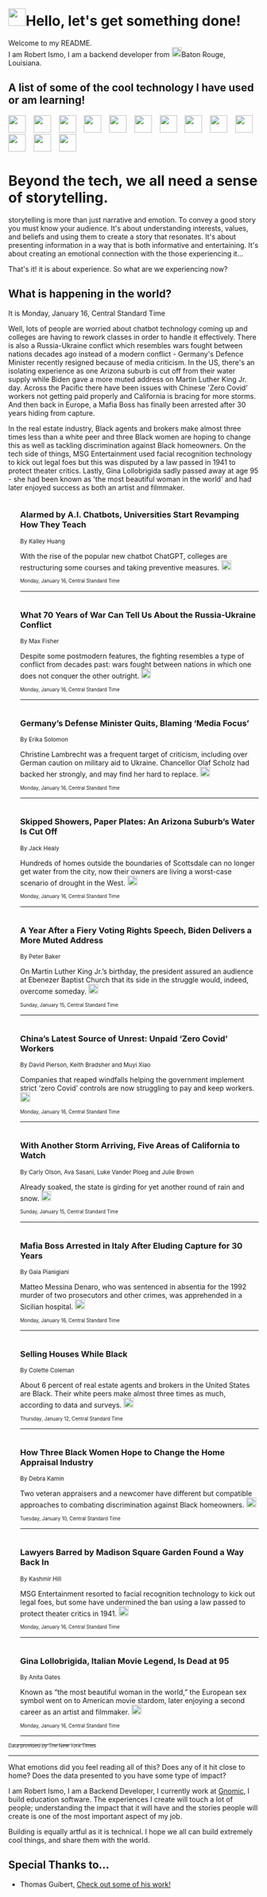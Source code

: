 <h1><img src="https://emojis.slackmojis.com/emojis/images/1643514375/3493/hot-coffee.gif?1643514375" width="35"/>Hello, let's get something done!</h1>

<p>Welcome to my README.<br/>
I am Robert Ismo, I am a backend developer from <img src="https://emojis.slackmojis.com/emojis/images/1638395689/50435/moulin_rouge.png?1638395689" width="20"/>Baton Rouge, Louisiana.</p>
<h2>A list of some of the cool technology I have used or am learning!</h2>
<p>
<img src="https://emojis.slackmojis.com/emojis/images/1643516091/21142/meow_bongotap.gif?1643516091" width="35" alt="">
<img src="https://img.shields.io/badge/Favorite%20Frontend%20Framework-SvelteKit-f83903" alt="">
<img src="https://img.shields.io/badge/Second%20Favorite-Vue-40b581" alt="">
<img src="https://img.shields.io/badge/Most%20Used%20Runtime-Nodejs-78b061" alt="">
<img src="https://emojis.slackmojis.com/emojis/images/1643517416/34482/fire.gif?1643517416" width="35" alt="">
<img src="https://img.shields.io/badge/Javascript%20But%20Better-Typescript-0078ca" alt="">
<img src="https://img.shields.io/badge/Favorite%20Language-Elixir-3e244d" alt="">
<img src="https://img.shields.io/badge/Containerize%20Everything-Docker-6ac9ef" alt="">
<img src="https://emojis.slackmojis.com/emojis/images/1643514596/5999/meow_party.gif?1643514596" width="35" alt="">
<img src="https://img.shields.io/badge/API%20Love%20Language-Graphql-de32a5" alt="">
<img src="https://img.shields.io/badge/Our%20Favorite%20Version%20Controller-Git-e94f33" alt="">
<img src="https://img.shields.io/badge/Favorite%20Database-Redis-d42d1d" alt="">
<img src="https://emojis.slackmojis.com/emojis/images/1643514559/5584/deployparrot.gif?1643514559" width="35" alt="">
<img src="https://img.shields.io/badge/Container%20Interstate-RabbitMQ-f66200" alt="">
<img src="https://img.shields.io/badge/Gotta%20Learn-Kubernetes-316adf" alt="">
<img src="https://img.shields.io/badge/Really%20Mature%20Now-WASM-654fef" alt="">
<img src="https://emojis.slackmojis.com/emojis/images/1666642497/61942/dance_vibe.gif?1666642497" width="35" alt="">
<img src="https://img.shields.io/badge/For%20My%20M1-ARM64-657d96" alt="">
<img src="https://img.shields.io/badge/Loving%20This%20So%20Much-TailwindCSS-17bcb5" alt="">
<img src="https://img.shields.io/badge/Cool%20Build%20Tool-Vite-f9cb24" alt="">
<img src="https://emojis.slackmojis.com/emojis/images/1669231376/62819/working-on-it.gif?1669231376" width="35" alt="">
<img src="https://img.shields.io/badge/Fun%20and%20Easy%20Database-MongoDB-5f8c49" alt="">
<img src="https://img.shields.io/badge/JS%20Life%20Support-NPM-c73737" alt="">
<img src="https://img.shields.io/badge/I%20Liked%20It-DynamoDB-0073b9" alt="">
<img src="https://emojis.slackmojis.com/emojis/images/1643514045/46/question.gif?1643514045" width="35" alt="">
<img src="https://img.shields.io/badge/cool-React-60d6f9" alt="">
<img src="https://img.shields.io/badge/Future%20Big%20Project-Lambda-f37e00" alt="">
<img src="https://img.shields.io/badge/NPM%20But%20Better-PNPM-f1aa07" alt="">
<img src="https://emojis.slackmojis.com/emojis/images/1643514943/9662/fbwow.gif?1643514943" width="35" alt="">
<img src="https://img.shields.io/badge/First%20Language-C-662079" alt="">
<img src="https://img.shields.io/badge/Where%20I%20Deploy%20Frontend-Vercel-000000" alt="">
<img src="https://img.shields.io/badge/Who%20Does%20not%20Want%20an%20App-Swift-f9492a" alt="">
<img src="https://emojis.slackmojis.com/emojis/images/1643514058/151/javascript.png?1643514058" width="35" alt="">
<img src="https://img.shields.io/badge/cool-Python-fbd542" alt="">
<img src="https://img.shields.io/badge/Favorite%20Something-Stripe-656cdc" alt="">
<img src="https://img.shields.io/badge/Of%20Course-HTML5-ed6327" alt="">
<img src="https://emojis.slackmojis.com/emojis/images/1660415405/60731/bomb.gif?1660415405" width="35" alt="">
<img src="https://img.shields.io/badge/hate-CSS-2964ec" alt="">
<img src="https://img.shields.io/badge/Learning-CircleCI-141215" alt="">
<img src="https://img.shields.io/badge/Learning-Rust-fbbb3b" alt="">
<img src="https://emojis.slackmojis.com/emojis/images/1660415397/60712/writing-hand.gif?1660415397" width="35" alt="">
<img src="https://img.shields.io/badge/Dev%20Browser%20of%20Choice-Firefox-cc4e26" alt="">
<img src="https://img.shields.io/badge/Recoverying%20From%20Windows-UNIX-1781e3" alt="">
<img src="https://img.shields.io/badge/LOVE-LogSeq-90c1c2" alt="">
<img src="https://emojis.slackmojis.com/emojis/images/1643514066/223/kirby.gif?1643514066" width="35" alt="">
<img src="https://img.shields.io/badge/Daily%20Driver-MacOS-e6e6e8" alt="">
<img src="https://img.shields.io/badge/Git%20Server-Github-000000" alt="">
<img src="https://img.shields.io/badge/enjoyable-EC2-f17428" alt="">
<img src="https://emojis.slackmojis.com/emojis/images/1643514239/2069/excited.gif?1643514239" width="35" alt="">
</p>
<h1>Beyond the tech, we all need a sense of storytelling.</h1>
<p>storytelling is more than just narrative and emotion. To convey a good story you must know your audience. It's about understanding interests, values, and beliefs and using them to create a story that resonates. It's about presenting information in a way that is both informative and entertaining. It's about creating an emotional connection with the those experiencing it...</p>
<p>That's it! it is about experience. So what are we experiencing now?</p>
<h2>What is happening in the world?</h2>
<p>It is Monday, January 16, Central Standard Time</p>
<p>
Well, lots of people are worried about chatbot technology coming up and colleges are having to rework classes in order to handle it effectively. There is also a Russia-Ukraine conflict which resembles wars fought between nations decades ago instead of a modern conflict - Germany&#39;s Defence Minister recently resigned because of media criticism. 
In the US, there&#39;s an isolating experience as one Arizona suburb is cut off from their water supply while Biden gave a more muted address on Martin Luther King Jr. day. Across the Pacific there have been issues with Chinese &#39;Zero Covid&#39; workers not getting paid properly and California is bracing for more storms. And then back in Europe, a Mafia Boss has finally been arrested after 30 years hiding from capture.

In the real estate industry, Black agents and brokers make almost three times less than a white peer and three Black women are hoping to change this as well as tackling discrimination against Black homeowners. On the tech side of things, MSG Entertainment used facial recognition technology to kick out legal foes but this was disputed by a law passed in 1941 to protect theater critics. Lastly, Gina Lollobrigida sadly passed away at age 95 - she had been known as &#39;the most beautiful woman in the world&#39; and had later enjoyed success as both an artist and filmmaker.</p>
<ol>
<img src="https://img.shields.io/badge/-technology-blue" alt="">
<h3>Alarmed by A.I. Chatbots, Universities Start Revamping How They Teach</h3>
<sub>By Kalley Huang</sub>
<p>With the rise of the popular new chatbot ChatGPT, colleges are restructuring some courses and taking preventive measures.  <a href="https://nyti.ms/3XuBOHe"><img src="https://developer.nytimes.com/files/poweredby_nytimes_30b.png?v=1583354208352" height="20"></a></p>
<sub><sub>Monday, January 16, Central Standard Time</sub></sub>
<hr/>
<img src="https://img.shields.io/badge/-world-blue" alt="">
<h3>What 70 Years of War Can Tell Us About the Russia-Ukraine Conflict</h3>
<sub>By Max Fisher</sub>
<p>Despite some postmodern features, the fighting resembles a type of conflict from decades past: wars fought between nations in which one does not conquer the other outright.  <a href="https://nyti.ms/3GLbjGB"><img src="https://developer.nytimes.com/files/poweredby_nytimes_30b.png?v=1583354208352" height="20"></a></p>
<sub><sub>Monday, January 16, Central Standard Time</sub></sub>
<hr/>
<img src="https://img.shields.io/badge/-world-blue" alt="">
<h3>Germany’s Defense Minister Quits, Blaming ‘Media Focus’</h3>
<sub>By Erika Solomon</sub>
<p>Christine Lambrecht was a frequent target of criticism, including over German caution on military aid to Ukraine. Chancellor Olaf Scholz had backed her strongly, and may find her hard to replace.  <a href="https://nyti.ms/3QHdPCq"><img src="https://developer.nytimes.com/files/poweredby_nytimes_30b.png?v=1583354208352" height="20"></a></p>
<sub><sub>Monday, January 16, Central Standard Time</sub></sub>
<hr/>
<img src="https://img.shields.io/badge/-us-blue" alt="">
<h3>Skipped Showers, Paper Plates: An Arizona Suburb’s Water Is Cut Off</h3>
<sub>By Jack Healy</sub>
<p>Hundreds of homes outside the boundaries of Scottsdale can no longer get water from the city, now their owners are living a worst-case scenario of drought in the West.  <a href="https://nyti.ms/3ZFdEeX"><img src="https://developer.nytimes.com/files/poweredby_nytimes_30b.png?v=1583354208352" height="20"></a></p>
<sub><sub>Monday, January 16, Central Standard Time</sub></sub>
<hr/>
<img src="https://img.shields.io/badge/-us-blue" alt="">
<h3>A Year After a Fiery Voting Rights Speech, Biden Delivers a More Muted Address</h3>
<sub>By Peter Baker</sub>
<p>On Martin Luther King Jr.’s birthday, the president assured an audience at Ebenezer Baptist Church that its side in the struggle would, indeed, overcome someday.  <a href="https://nyti.ms/3ZBjONh"><img src="https://developer.nytimes.com/files/poweredby_nytimes_30b.png?v=1583354208352" height="20"></a></p>
<sub><sub>Sunday, January 15, Central Standard Time</sub></sub>
<hr/>
<img src="https://img.shields.io/badge/-world-blue" alt="">
<h3>China’s Latest Source of Unrest: Unpaid ‘Zero Covid’ Workers</h3>
<sub>By David Pierson, Keith Bradsher and Muyi Xiao</sub>
<p>Companies that reaped windfalls helping the government implement strict ‘zero Covid’ controls are now struggling to pay and keep workers.  <a href="https://nyti.ms/3XA1LVW"><img src="https://developer.nytimes.com/files/poweredby_nytimes_30b.png?v=1583354208352" height="20"></a></p>
<sub><sub>Monday, January 16, Central Standard Time</sub></sub>
<hr/>
<img src="https://img.shields.io/badge/-us-blue" alt="">
<h3>With Another Storm Arriving, Five Areas of California to Watch</h3>
<sub>By Carly Olson, Ava Sasani, Luke Vander Ploeg and Julie Brown</sub>
<p>Already soaked, the state is girding for yet another round of rain and snow.  <a href="https://nyti.ms/3DdYJz1"><img src="https://developer.nytimes.com/files/poweredby_nytimes_30b.png?v=1583354208352" height="20"></a></p>
<sub><sub>Sunday, January 15, Central Standard Time</sub></sub>
<hr/>
<img src="https://img.shields.io/badge/-world-blue" alt="">
<h3>Mafia Boss Arrested in Italy After Eluding Capture for 30 Years</h3>
<sub>By Gaia Pianigiani</sub>
<p>Matteo Messina Denaro, who was sentenced in absentia for the 1992 murder of two prosecutors and other crimes, was apprehended in a Sicilian hospital.  <a href="https://nyti.ms/3klG51c"><img src="https://developer.nytimes.com/files/poweredby_nytimes_30b.png?v=1583354208352" height="20"></a></p>
<sub><sub>Monday, January 16, Central Standard Time</sub></sub>
<hr/>
<img src="https://img.shields.io/badge/-realestate-blue" alt="">
<h3>Selling Houses While Black</h3>
<sub>By Colette Coleman</sub>
<p>About 6 percent of real estate agents and brokers in the United States are Black. Their white peers make almost three times as much, according to data and surveys.  <a href="https://nyti.ms/3QAWx9S"><img src="https://developer.nytimes.com/files/poweredby_nytimes_30b.png?v=1583354208352" height="20"></a></p>
<sub><sub>Thursday, January 12, Central Standard Time</sub></sub>
<hr/>
<img src="https://img.shields.io/badge/-realestate-blue" alt="">
<h3>How Three Black Women Hope to Change the Home Appraisal Industry</h3>
<sub>By Debra Kamin</sub>
<p>Two veteran appraisers and a newcomer have different but compatible approaches to combating discrimination against Black homeowners.  <a href="https://nyti.ms/3GUkZzY"><img src="https://developer.nytimes.com/files/poweredby_nytimes_30b.png?v=1583354208352" height="20"></a></p>
<sub><sub>Tuesday, January 10, Central Standard Time</sub></sub>
<hr/>
<img src="https://img.shields.io/badge/-technology-blue" alt="">
<h3>Lawyers Barred by Madison Square Garden Found a Way Back In</h3>
<sub>By Kashmir Hill</sub>
<p>MSG Entertainment resorted to facial recognition technology to kick out legal foes, but some have undermined the ban using a law passed to protect theater critics in 1941.  <a href="https://nyti.ms/3w8cfzY"><img src="https://developer.nytimes.com/files/poweredby_nytimes_30b.png?v=1583354208352" height="20"></a></p>
<sub><sub>Monday, January 16, Central Standard Time</sub></sub>
<hr/>
<img src="https://img.shields.io/badge/-movies-blue" alt="">
<h3>Gina Lollobrigida, Italian Movie Legend, Is Dead at 95</h3>
<sub>By Anita Gates</sub>
<p>Known as “the most beautiful woman in the world,” the European sex symbol went on to American movie stardom, later enjoying a second career as an artist and filmmaker.  <a href="https://nyti.ms/3ZDGUCK"><img src="https://developer.nytimes.com/files/poweredby_nytimes_30b.png?v=1583354208352" height="20"></a></p>
<sub><sub>Monday, January 16, Central Standard Time</sub></sub>
<hr/>
</ol>
<a href="https://developer.nytimes.com"><sub><sub>Data provided by The New York Times</sub></sub></a>
<hr/>
<p>What emotions did you feel reading all of this? Does any of it hit close to home? Does the data presented to you have some type of impact?</p>
<p>I am Robert Ismo, I am a Backend Developer, I currently work at <a href="https://gnomic.education/">Gnomic</a>, I build education software. The experiences I create will touch a lot of people; understanding the impact that it will have and the stories people will create is one of the most important aspect of my job.</p>
<p>Building is equally artful as it is technical. I hope we all can build extremely cool things, and share them with the world.</p>
<h2>Special Thanks to...</h2>
<ul>
<li>Thomas Guibert, <a href="https://github.com/thmsgbrt/thmsgbrt">Check out some of his work!</a></li>
</ul>